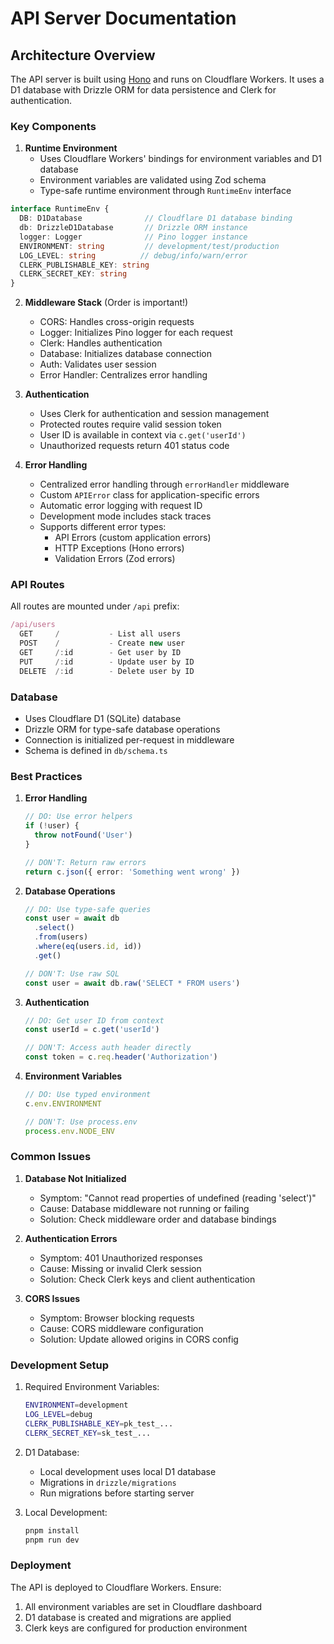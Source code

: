 # API Server Documentation

## Architecture Overview

The API server is built using [Hono](https://hono.dev/) and runs on Cloudflare Workers. It uses a D1 database with Drizzle ORM for data persistence and Clerk for authentication.

### Key Components

1. **Runtime Environment**
   - Uses Cloudflare Workers' bindings for environment variables and D1 database
   - Environment variables are validated using Zod schema
   - Type-safe runtime environment through `RuntimeEnv` interface

```typescript
interface RuntimeEnv {
  DB: D1Database              // Cloudflare D1 database binding
  db: DrizzleD1Database       // Drizzle ORM instance
  logger: Logger              // Pino logger instance
  ENVIRONMENT: string         // development/test/production
  LOG_LEVEL: string          // debug/info/warn/error
  CLERK_PUBLISHABLE_KEY: string
  CLERK_SECRET_KEY: string
}
```

2. **Middleware Stack** (Order is important!)
   - CORS: Handles cross-origin requests
   - Logger: Initializes Pino logger for each request
   - Clerk: Handles authentication
   - Database: Initializes database connection
   - Auth: Validates user session
   - Error Handler: Centralizes error handling

3. **Authentication**
   - Uses Clerk for authentication and session management
   - Protected routes require valid session token
   - User ID is available in context via `c.get('userId')`
   - Unauthorized requests return 401 status code

4. **Error Handling**
   - Centralized error handling through `errorHandler` middleware
   - Custom `APIError` class for application-specific errors
   - Automatic error logging with request ID
   - Development mode includes stack traces
   - Supports different error types:
     - API Errors (custom application errors)
     - HTTP Exceptions (Hono errors)
     - Validation Errors (Zod errors)

### API Routes

All routes are mounted under `/api` prefix:

```typescript
/api/users
  GET     /           - List all users
  POST    /           - Create new user
  GET     /:id        - Get user by ID
  PUT     /:id        - Update user by ID
  DELETE  /:id        - Delete user by ID
```

### Database

- Uses Cloudflare D1 (SQLite) database
- Drizzle ORM for type-safe database operations
- Connection is initialized per-request in middleware
- Schema is defined in `db/schema.ts`

### Best Practices

1. **Error Handling**
   ```typescript
   // DO: Use error helpers
   if (!user) {
     throw notFound('User')
   }
   
   // DON'T: Return raw errors
   return c.json({ error: 'Something went wrong' })
   ```

2. **Database Operations**
   ```typescript
   // DO: Use type-safe queries
   const user = await db
     .select()
     .from(users)
     .where(eq(users.id, id))
     .get()
   
   // DON'T: Use raw SQL
   const user = await db.raw('SELECT * FROM users')
   ```

3. **Authentication**
   ```typescript
   // DO: Get user ID from context
   const userId = c.get('userId')
   
   // DON'T: Access auth header directly
   const token = c.req.header('Authorization')
   ```

4. **Environment Variables**
   ```typescript
   // DO: Use typed environment
   c.env.ENVIRONMENT
   
   // DON'T: Use process.env
   process.env.NODE_ENV
   ```

### Common Issues

1. **Database Not Initialized**
   - Symptom: "Cannot read properties of undefined (reading 'select')"
   - Cause: Database middleware not running or failing
   - Solution: Check middleware order and database bindings

2. **Authentication Errors**
   - Symptom: 401 Unauthorized responses
   - Cause: Missing or invalid Clerk session
   - Solution: Check Clerk keys and client authentication

3. **CORS Issues**
   - Symptom: Browser blocking requests
   - Cause: CORS middleware configuration
   - Solution: Update allowed origins in CORS config

### Development Setup

1. Required Environment Variables:
   ```bash
   ENVIRONMENT=development
   LOG_LEVEL=debug
   CLERK_PUBLISHABLE_KEY=pk_test_...
   CLERK_SECRET_KEY=sk_test_...
   ```

2. D1 Database:
   - Local development uses local D1 database
   - Migrations in `drizzle/migrations`
   - Run migrations before starting server

3. Local Development:
   ```bash
   pnpm install
   pnpm run dev
   ```

### Deployment

The API is deployed to Cloudflare Workers. Ensure:
1. All environment variables are set in Cloudflare dashboard
2. D1 database is created and migrations are applied
3. Clerk keys are configured for production environment 
